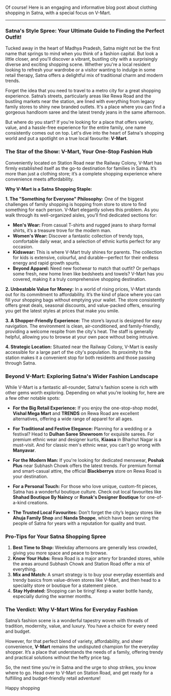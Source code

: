 Of course! Here is an engaging and informative blog post about clothing shopping in Satna, with a special focus on V-Mart.

---

### Satna's Style Spree: Your Ultimate Guide to Finding the Perfect Outfit!

Tucked away in the heart of Madhya Pradesh, Satna might not be the first name that springs to mind when you think of a fashion capital. But look a little closer, and you'll discover a vibrant, bustling city with a surprisingly diverse and exciting shopping scene. Whether you're a local resident looking to refresh your wardrobe or a visitor wanting to indulge in some retail therapy, Satna offers a delightful mix of traditional charm and modern trends.

Forget the idea that you need to travel to a metro city for a great shopping experience. Satna’s streets, particularly areas like Rewa Road and the bustling markets near the station, are lined with everything from legacy family stores to shiny new branded outlets. It's a place where you can find a gorgeous handloom saree and the latest trendy jeans in the same afternoon.

But where do you start? If you're looking for a place that offers variety, value, and a hassle-free experience for the entire family, one name consistently comes out on top. Let's dive into the heart of Satna's shopping world and put a spotlight on a true local favourite: **V-Mart**.

### The Star of the Show: V-Mart, Your One-Stop Fashion Hub

Conveniently located on Station Road near the Railway Colony, V-Mart has firmly established itself as the go-to destination for families in Satna. It’s more than just a clothing store; it’s a complete shopping experience where convenience meets affordability.

**Why V-Mart is a Satna Shopping Staple:**

**1. The "Something for Everyone" Philosophy:**
One of the biggest challenges of family shopping is hopping from store to store to find something for each person. V-Mart elegantly solves this problem. As you walk through its well-organized aisles, you’ll find dedicated sections for:
*   **Men's Wear:** From casual T-shirts and rugged jeans to sharp formal shirts, it’s a treasure trove for the modern man.
*   **Women's Wear:** Discover a fantastic collection of trendy tops, comfortable daily wear, and a selection of ethnic kurtis perfect for any occasion.
*   **Kidswear:** This is where V-Mart truly shines for parents. The collection for kids is extensive, colourful, and durable—perfect for their endless energy and rapid growth spurts.
*   **Beyond Apparel:** Need new footwear to match that outfit? Or perhaps some fresh, new home linen like bedsheets and towels? V-Mart has you covered, making it a truly comprehensive shopping destination.

**2. Unbeatable Value for Money:**
In a world of rising prices, V-Mart stands out for its commitment to affordability. It’s the kind of place where you can fill your shopping bags without emptying your wallet. The store consistently offers great deals, seasonal discounts, and value-packed offers, ensuring you get the latest styles at prices that make you smile.

**3. A Shopper-Friendly Experience:**
The store’s layout is designed for easy navigation. The environment is clean, air-conditioned, and family-friendly, providing a welcome respite from the city's heat. The staff is generally helpful, allowing you to browse at your own pace without being intrusive.

**4. Strategic Location:**
Situated near the Railway Colony, V-Mart is easily accessible for a large part of the city's population. Its proximity to the station makes it a convenient stop for both residents and those passing through Satna.

### Beyond V-Mart: Exploring Satna's Wider Fashion Landscape

While V-Mart is a fantastic all-rounder, Satna's fashion scene is rich with other gems worth exploring. Depending on what you’re looking for, here are a few other notable spots:

*   **For the Big Retail Experience:** If you enjoy the one-stop-shop model, **Vishal Mega Mart** and **TRENDS** on Rewa Road are excellent alternatives, offering a wide range of apparel for all ages.

*   **For Traditional and Festive Elegance:** Planning for a wedding or a festival? Head to **Dulhan Saree Showroom** for exquisite sarees. For premium ethnic wear and designer kurtis, **Kiaasa** in Bharhut Nagar is a must-visit. And for classic men's ethnic wear, you can't go wrong with **Manyavar**.

*   **For the Modern Man:** If you're looking for dedicated menswear, **Poshak Plus** near Subhash Chowk offers the latest trends. For premium formal and smart-casual attire, the official **Blackberrys** store on Rewa Road is your destination.

*   **For a Personal Touch:** For those who love unique, custom-fit pieces, Satna has a wonderful boutique culture. Check out local favourites like **Shahad Boutique By Naincy** or **Ronak's Designer Boutique** for one-of-a-kind creations.

*   **The Trusted Local Favourites:** Don’t forget the city’s legacy stores like **Ahuja Family Shop** and **Nanda Shoppe**, which have been serving the people of Satna for years with a reputation for quality and trust.

### Pro-Tips for Your Satna Shopping Spree

1.  **Best Time to Shop:** Weekday afternoons are generally less crowded, giving you more space and peace to browse.
2.  **Know Your Hubs:** Rewa Road is a major artery for branded stores, while the areas around Subhash Chowk and Station Road offer a mix of everything.
3.  **Mix and Match:** A smart strategy is to buy your everyday essentials and trendy basics from value-driven stores like V-Mart, and then head to a speciality store or boutique for a statement piece.
4.  **Stay Hydrated:** Shopping can be tiring! Keep a water bottle handy, especially during the warmer months.

### The Verdict: Why V-Mart Wins for Everyday Fashion

Satna’s fashion scene is a wonderful tapestry woven with threads of tradition, modernity, value, and luxury. You have a choice for every need and budget.

However, for that perfect blend of variety, affordability, and sheer convenience, **V-Mart** remains the undisputed champion for the everyday shopper. It’s a place that understands the needs of a family, offering trendy and practical solutions without the hefty price tag.

So, the next time you're in Satna and the urge to shop strikes, you know where to go. Head over to V-Mart on Station Road, and get ready for a fulfilling and budget-friendly retail adventure!

Happy shopping